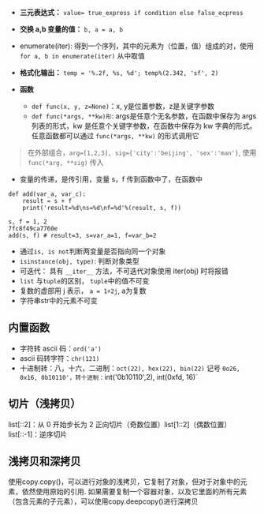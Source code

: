 - **三元表达式：** `value= true_express if condition else false_ecpress`

- **交换 a,b 变量的值：** `b, a = a, b`

- enumerate(iter): 得到一个序列，其中的元素为（位置，值）组成的对，使用 `for a, b in enumerate(iter)` 从中取值

- **格式化输出：** `temp = '%.2f, %s, %d'; temp%(2.342, 'sf', 2)`

- **函数**
  * `def func(x, y, z=None)`：x, y是位置参数，z是关键字参数
  * `def func(*args, **kw)形`: args是任意个无名参数，在函数中保存为 args 列表的形式，kw 是任意个关键字参数，在函数中保存为 kw 字典的形式。任意函数都可以通过 `func(*args, **kw)` 的形式调用它
> 在外部组合，`arg=[1,2,3], sig={'city':'beijing', 'sex':'man'}`, 使用 `func(*arg, **sig)` 传入

- 变量的传递，是传引用，变量 s，f 传到函数中了，在函数中
```
def add(var_a, var_c):
    result = s + f
    print('result=%d\ns=%d\nf=%d'%(result, s, f))

s, f = 1, 2
7fc8f49ca7760e
add(s, f) # result=3, s=var_a=1, f=var_b=2
```
- 通过`is, is not`判断两变量是否指向同一个对象 
- `isinstance(obj, type)`: 判断对象类型
- 可迭代： 具有 `__iter__` 方法，不可迭代对象使用 iter(obj) 时将报错
- `list` 与`tuple`的区别， `tuple`中的值不可变
- 复数的虚部用 j 表示， `a = 1+2j`, a为复数
- 字符串str中的元素不可变

## 内置函数
- 字符转 ascii 码：`ord('a')`
- ascii 码转字符：`chr(121)`
- 十进制转：八，十六，二进制：`oct(22), hex(22), bin(22)` 记号 `0o26, 0x16, 0b10110'，转十进制：`int('0b10110',2), int(0xfd, 16)`

## 切片（浅拷贝）
list[::2]：从 0 开始步长为 2 正向切片（奇数位置）list[1::2]（偶数位置）
list[::-1]：逆序切片

## 浅拷贝和深拷贝
使用copy.copy()，可以进行对象的浅拷贝，它复制了对象，但对于对象中的元素，依然使用原始的引用.
如果需要复制一个容器对象，以及它里面的所有元素（包含元素的子元素），可以使用copy.deepcopy()进行深拷贝
